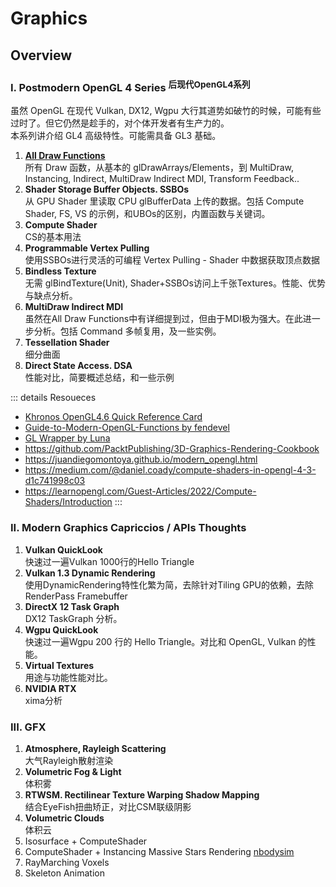 
# Graphics

## Overview

### I. Postmodern OpenGL 4 Series <sup>后现代OpenGL4系列</sup>

虽然 OpenGL 在现代 Vulkan, DX12, Wgpu 大行其道势如破竹的时候，可能有些过时了。但它仍然是趁手的，对个体开发者有生产力的。  
本系列讲介绍 GL4 高级特性。可能需具备 GL3 基础。 

1. [**All Draw Functions**](opengl4/draw-functions)  
所有 Draw 函数，从基本的 glDrawArrays/Elements，到 MultiDraw, Instancing, Indirect, MultiDraw Indirect MDI, Transform Feedback..
2. **Shader Storage Buffer Objects. SSBOs**  
从 GPU Shader 里读取 CPU glBufferData 上传的数据。包括 Compute Shader, FS, VS 的示例，和UBOs的区别，内置函数与关键词。
3. **Compute Shader**  
CS的基本用法
3. **Programmable Vertex Pulling**  
使用SSBOs进行灵活的可编程 Vertex Pulling - Shader 中数据获取顶点数据
4. **Bindless Texture**  
无需 glBindTexture(Unit), Shader+SSBOs访问上千张Textures。性能、优势与缺点分析。
5. **MultiDraw Indirect MDI**  
虽然在All Draw Functions中有详细提到过，但由于MDI极为强大。在此进一步分析。包括 Command 多帧复用，及一些实例。
6. **Tessellation Shader**  
细分曲面
3. **Direct State Access. DSA**  
性能对比，简要概述总结，和一些示例

::: details Resoueces
- [Khronos OpenGL4.6 Quick Reference Card](https://www.khronos.org/files/opengl46-quick-reference-card.pdf)
- [Guide-to-Modern-OpenGL-Functions by fendevel](https://github.com/fendevel/Guide-to-Modern-OpenGL-Functions)
- [GL Wrapper by Luna](https://github.com/Luna5ama/gl-wrapper/blob/main/shared/src/main/kotlin/dev/luna5ama/glwrapper/objects/FramebufferObject.kt)
- https://github.com/PacktPublishing/3D-Graphics-Rendering-Cookbook
- https://juandiegomontoya.github.io/modern_opengl.html
- https://medium.com/@daniel.coady/compute-shaders-in-opengl-4-3-d1c741998c03
- https://learnopengl.com/Guest-Articles/2022/Compute-Shaders/Introduction
:::

### II. Modern Graphics Capriccios / APIs Thoughts

1. **Vulkan QuickLook**  
快速过一遍Vulkan 1000行的Hello Triangle
2. **Vulkan 1.3 Dynamic Rendering**  
使用DynamicRendering特性化繁为简，去除针对Tiling GPU的依赖，去除RenderPass Framebuffer
3. **DirectX 12 Task Graph**  
DX12 TaskGraph 分析。
4. **Wgpu QuickLook**  
快速过一遍Wgpu 200 行的 Hello Triangle。对比和 OpenGL, Vulkan 的性能。
5. **Virtual Textures**  
用途与功能性能对比。
6. **NVIDIA RTX**  
xima分析

### III. GFX

1. **Atmosphere, Rayleigh Scattering**  
大气Rayleigh散射渲染
2. **Volumetric Fog & Light**    
体积雾
3. **RTWSM. Rectilinear Texture Warping Shadow Mapping**  
结合EyeFish扭曲矫正，对比CSM联级阴影
4. **Volumetric Clouds**  
体积云
5. Isosurface + ComputeShader
6. ComputeShader + Instancing Massive Stars Rendering [nbodysim](https://github.com/timokoesters/nbodysim)
6. RayMarching Voxels
7. Skeleton Animation